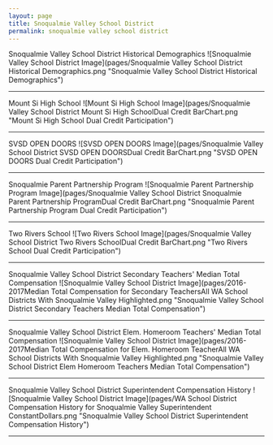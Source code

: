 ```yaml
---
layout: page
title: Snoqualmie Valley School District
permalink: snoqualmie valley school district
---
```



Snoqualmie Valley School District Historical Demographics
![Snoqualmie Valley School District Image](pages/Snoqualmie Valley School District Historical Demographics.png "Snoqualmie Valley School District Historical Demographics")

___

Mount Si High School
![Mount Si High School Image](pages/Snoqualmie Valley School District Mount Si High SchoolDual Credit BarChart.png "Mount Si High School Dual Credit Participation")

___

SVSD OPEN DOORS
![SVSD OPEN DOORS Image](pages/Snoqualmie Valley School District SVSD OPEN DOORSDual Credit BarChart.png "SVSD OPEN DOORS Dual Credit Participation")

___

Snoqualmie Parent Partnership Program
![Snoqualmie Parent Partnership Program Image](pages/Snoqualmie Valley School District Snoqualmie Parent Partnership ProgramDual Credit BarChart.png "Snoqualmie Parent Partnership Program Dual Credit Participation")

___

Two Rivers School
![Two Rivers School Image](pages/Snoqualmie Valley School District Two Rivers SchoolDual Credit BarChart.png "Two Rivers School Dual Credit Participation")

___

Snoqualmie Valley School District Secondary Teachers' Median Total Compensation
![Snoqualmie Valley School District Image](pages/2016-2017Median Total Compensation for Secondary TeachersAll WA School Districts With Snoqualmie Valley Highlighted.png "Snoqualmie Valley School District Secondary Teachers Median Total Compensation")

___

Snoqualmie Valley School District Elem. Homeroom Teachers' Median Total Compensation
![Snoqualmie Valley School District Image](pages/2016-2017Median Total Compensation for Elem. Homeroom TeacherAll WA School Districts With Snoqualmie Valley Highlighted.png "Snoqualmie Valley School District Elem Homeroom Teachers Median Total Compensation")

___

Snoqualmie Valley School District Superintendent Compensation History
![Snoqualmie Valley School District Image](pages/WA School District Compensation History for Snoqualmie Valley Superintendent ConstantDollars.png "Snoqualmie Valley School District Superintendent Compensation History")

___

